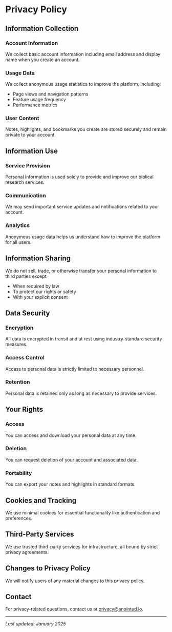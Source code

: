 # Privacy Policy

## Information Collection

### Account Information
We collect basic account information including email address and display name when you create an account.

### Usage Data
We collect anonymous usage statistics to improve the platform, including:
- Page views and navigation patterns
- Feature usage frequency
- Performance metrics

### User Content
Notes, highlights, and bookmarks you create are stored securely and remain private to your account.

## Information Use

### Service Provision
Personal information is used solely to provide and improve our biblical research services.

### Communication
We may send important service updates and notifications related to your account.

### Analytics
Anonymous usage data helps us understand how to improve the platform for all users.

## Information Sharing

We do not sell, trade, or otherwise transfer your personal information to third parties except:
- When required by law
- To protect our rights or safety
- With your explicit consent

## Data Security

### Encryption
All data is encrypted in transit and at rest using industry-standard security measures.

### Access Control
Access to personal data is strictly limited to necessary personnel.

### Retention
Personal data is retained only as long as necessary to provide services.

## Your Rights

### Access
You can access and download your personal data at any time.

### Deletion
You can request deletion of your account and associated data.

### Portability
You can export your notes and highlights in standard formats.

## Cookies and Tracking

We use minimal cookies for essential functionality like authentication and preferences.

## Third-Party Services

We use trusted third-party services for infrastructure, all bound by strict privacy agreements.

## Changes to Privacy Policy

We will notify users of any material changes to this privacy policy.

## Contact

For privacy-related questions, contact us at privacy@anointed.io.

---

*Last updated: January 2025*